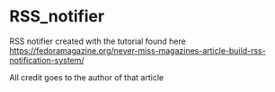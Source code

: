 # RSS_notifier

RSS notifier created with the tutorial found here https://fedoramagazine.org/never-miss-magazines-article-build-rss-notification-system/

All credit goes to the author of that article
